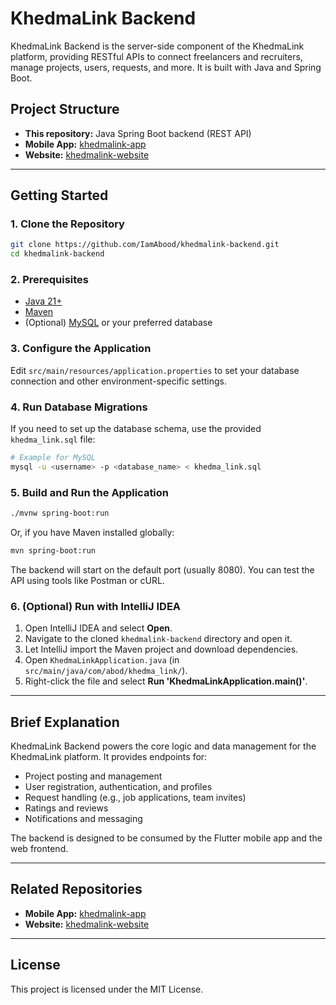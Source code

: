 # KhedmaLink Backend

KhedmaLink Backend is the server-side component of the KhedmaLink platform, providing RESTful APIs to connect freelancers and recruiters, manage projects, users, requests, and more. It is built with Java and Spring Boot.

## Project Structure

- **This repository:** Java Spring Boot backend (REST API)
- **Mobile App:** [khedmalink-app](https://github.com/IamAbood/khedmalink-app)
- **Website:** [khedmalink-website](https://github.com/IamAbood/khedmalink-website)

---

## Getting Started

### 1. Clone the Repository

```bash
git clone https://github.com/IamAbood/khedmalink-backend.git
cd khedmalink-backend
```

### 2. Prerequisites

- [Java 21+](https://adoptopenjdk.net/)
- [Maven](https://maven.apache.org/install.html)
- (Optional) [MySQL](https://www.mysql.com/) or your preferred database

### 3. Configure the Application

Edit `src/main/resources/application.properties` to set your database connection and other environment-specific settings.

### 4. Run Database Migrations

If you need to set up the database schema, use the provided `khedma_link.sql` file:

```bash
# Example for MySQL
mysql -u <username> -p <database_name> < khedma_link.sql
```

### 5. Build and Run the Application

```bash
./mvnw spring-boot:run
```
Or, if you have Maven installed globally:
```bash
mvn spring-boot:run
```

The backend will start on the default port (usually 8080). You can test the API using tools like Postman or cURL.

### 6. (Optional) Run with IntelliJ IDEA

1. Open IntelliJ IDEA and select **Open**.
2. Navigate to the cloned `khedmalink-backend` directory and open it.
3. Let IntelliJ import the Maven project and download dependencies.
4. Open `KhedmaLinkApplication.java` (in `src/main/java/com/abod/khedma_link/`).
5. Right-click the file and select **Run 'KhedmaLinkApplication.main()'**.

---

## Brief Explanation

KhedmaLink Backend powers the core logic and data management for the KhedmaLink platform. It provides endpoints for:

- Project posting and management
- User registration, authentication, and profiles
- Request handling (e.g., job applications, team invites)
- Ratings and reviews
- Notifications and messaging

The backend is designed to be consumed by the Flutter mobile app and the web frontend.

---

## Related Repositories

- **Mobile App:** [khedmalink-app](https://github.com/IamAbood/khedmalink-app)
- **Website:** [khedmalink-website](https://github.com/IamAbood/khedmalink-website)

---

## License

This project is licensed under the MIT License. 
